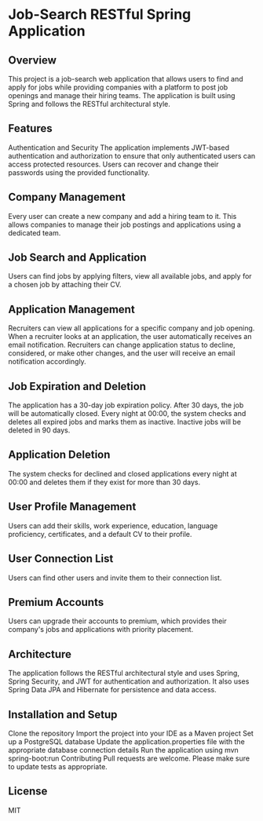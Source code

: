 # Job-Search RESTful Spring Application

## Overview
This project is a job-search web application that allows users to find and apply for jobs while providing companies with a platform to post job openings and manage their hiring teams. The application is built using Spring and follows the RESTful architectural style.

## Features
Authentication and Security
The application implements JWT-based authentication and authorization to ensure that only authenticated users can access protected resources. Users can recover and change their passwords using the provided functionality.

## Company Management
Every user can create a new company and add a hiring team to it. This allows companies to manage their job postings and applications using a dedicated team.

## Job Search and Application
Users can find jobs by applying filters, view all available jobs, and apply for a chosen job by attaching their CV.

## Application Management
Recruiters can view all applications for a specific company and job opening. When a recruiter looks at an application, the user automatically receives an email notification. Recruiters can change application status to decline, considered, or make other changes, and the user will receive an email notification accordingly.

## Job Expiration and Deletion
The application has a 30-day job expiration policy. After 30 days, the job will be automatically closed. Every night at 00:00, the system checks and deletes all expired jobs and marks them as inactive. Inactive jobs will be deleted in 90 days.

## Application Deletion
The system checks for declined and closed applications every night at 00:00 and deletes them if they exist for more than 30 days.

## User Profile Management
Users can add their skills, work experience, education, language proficiency, certificates, and a default CV to their profile.

## User Connection List
Users can find other users and invite them to their connection list.

## Premium Accounts
Users can upgrade their accounts to premium, which provides their company's jobs and applications with priority placement.

## Architecture
The application follows the RESTful architectural style and uses Spring, Spring Security, and JWT for authentication and authorization. It also uses Spring Data JPA and Hibernate for persistence and data access.

## Installation and Setup
Clone the repository
Import the project into your IDE as a Maven project
Set up a PostgreSQL database
Update the application.properties file with the appropriate database connection details
Run the application using mvn spring-boot:run
Contributing
Pull requests are welcome. Please make sure to update tests as appropriate.

## License
MIT
